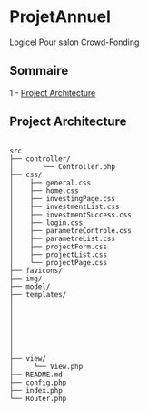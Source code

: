 # ProjetAnnuel

Logicel Pour salon Crowd-Fonding

## Sommaire

1 - [Project Architecture](#project-architecture)

## Project Architecture

<pre><code>
src
├── controller/
│       └── Controller.php
├── css/
│    ├── general.css
│    ├── home.css
│    ├── investingPage.css
│    ├── investmentList.css
│    ├── investmentSuccess.css
│    ├── login.css
│    ├── parametreControle.css
│    ├── parametreList.css
│    ├── projectForm.css
│    ├── projectList.css
│    └── projectPage.css
├── favicons/
├── img/
├── model/
├── templates/
│
│
│
│
│
│
│
├── view/
│     └── View.php
├── README.md
├── config.php
├── index.php
└── Router.php
</pre></code>
